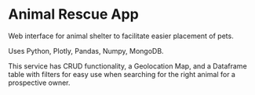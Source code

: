 # Animal Rescue App
Web interface for animal shelter to facilitate easier placement of pets. 

Uses Python, Plotly, Pandas, Numpy, MongoDB.

This service has CRUD functionality, a Geolocation Map, and a Dataframe table with filters for easy use when searching for the right animal for a prospective owner.
